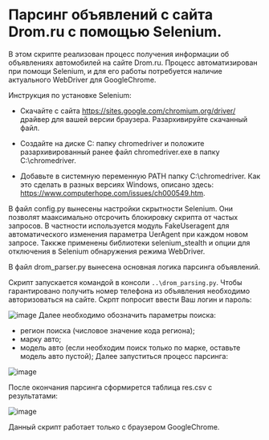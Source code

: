 # Парсинг объявлений с сайта Drom.ru c помощью Selenium.

В этом скрипте реализован процесс получения информации об объявлениях автомобилей на сайте Drom.ru.
Процесс автоматизирован при помощи Selenium, и для его работы потребуется наличие актуального WebDriver для GoogleChrome.

Инструкция по установке Selenium:

- Скачайте с сайта https://sites.google.com/chromium.org/driver/ драйвер для вашей версии браузера. Разархивируйте скачанный файл.

- Создайте на диске C: папку chromedriver и положите разархивированный ранее файл chromedriver.exe в папку C:\chromedriver.

- Добавьте в системную переменную PATH папку C:\chromedriver. Как это сделать в разных версиях Windows, описано здесь: https://www.computerhope.com/issues/ch000549.htm.

В файл config.py вынесены настройки скрытности Selenium. Они позволят мааксимально отсрочить блокировку скрипта от частых запросов.
В частности используется модуль FakeUseragent для автоматического изменения параметра UerAgent при каждом новом запросе.
Таккже применены библиотеки selenium_stealth и опции для отключения в Selenium обнаружения режима WebDriver.

В файл drom_parser.py вынесена основная логика парсинга объявлений.

Скрипт запускается командой в консоли `..\drom_parsing.py`.
Чтобы гарантировано получить номер телефона из объявления необходимо авторизоваться на сайте.
Скрпт попросит ввести Ваш логин и пароль:

![image](https://user-images.githubusercontent.com/106872149/179449218-1c001309-0f65-4317-b947-2fe72df260ab.png)
Далее необходимо обозначить параметры поиска:
- регион поиска (числовое значение кода региона);
- марку авто;
- модель авто (если необходим поиск только по марке, оставьте модель авто пустой);
Далее запуститься процесс парсинга:

![image](https://user-images.githubusercontent.com/106872149/179449449-cce189ff-c03e-45bd-82a7-546833c13bb7.png)

После окончания парсинга сформирется таблица res.csv с результатами:

![image](https://user-images.githubusercontent.com/106872149/179449629-c97d70f4-b5ac-4aaa-bb1d-39374654c4da.png)







Данный скрипт работает только с браузером GoogleChrome.
